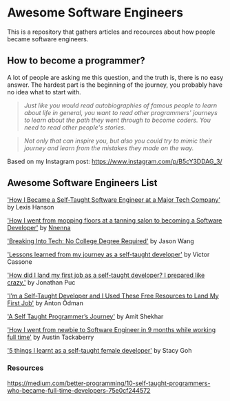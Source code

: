 # Awesome Software Engineers

This is a repository that gathers articles and recources about how people became software engineers.

## How to become a programmer? 
A lot of people are asking me this question, and the truth is, there is no easy answer. The hardest part is the beginning of the journey, you probably have no idea what to start with.

> _Just like you would read autobiographies of famous people to learn about life in general, you want to read other programmers' journeys to learn about the path they went through to become coders. You need to read other people's stories._

> _Not only that can inspire you, but also you could try to mimic their journey and learn from the mistakes they made on the way._

Based on my Instagram post: https://www.instagram.com/p/B5cY3DDAG_3/

## Awesome Software Engineers List

['How I Became a Self-Taught Software Engineer at a Major Tech Company'](https://code.likeagirl.io/thoughts-on-becoming-a-self-taught-software-engineer-c8d8e7bde704) by Lexis Hanson 

['How I went from mopping floors at a tanning salon to becoming a Software Developer'](https://codeburst.io/how-i-went-from-mopping-floors-at-a-tanning-salon-to-becoming-a-software-developer-7dc4d2e8d21a) by [Nnenna](https://medium.com/@nnennahacks)

['Breaking Into Tech: No College Degree Required'](https://medium.com/better-programming/breaking-into-tech-no-college-degree-required-b61a31503ee4) by Jason Wang

['Lessons learned from my journey as a self-taught developer'](https://medium.com/free-code-camp/lessons-learned-from-my-journey-as-a-self-taught-developer-41b97067730) by Victor Cassone

['How did I land my first job as a self-taught developer? I prepared like crazy.'](https://medium.com/free-code-camp/how-i-set-myself-up-to-land-my-first-job-as-a-self-taught-developer-43d326ea6b67) by Jonathan Puc

['I’m a Self-Taught Developer and I Used These Free Resources to Land My First Job'](https://medium.com/better-programming/im-a-self-taught-developer-and-i-used-these-free-resources-to-land-my-first-job-5091b01293c4) by Anton Ödman

['A Self Taught Programmer’s Journey'](https://medium.com/mindorks/a-self-taught-programmers-journey-6899cff1aef0) by Amit Shekhar

['How I went from newbie to Software Engineer in 9 months while working full time'](https://medium.com/free-code-camp/how-i-went-from-newbie-to-software-engineer-in-9-months-while-working-full-time-460bd8485847) by Austin Tackaberry

['5 things I learnt as a self-taught female developer'](https://code.likeagirl.io/5-things-i-learnt-as-a-self-taught-female-developer-7f5099400a) by Stacy Goh






### Resources

https://medium.com/better-programming/10-self-taught-programmers-who-became-full-time-developers-75e0cf244572
